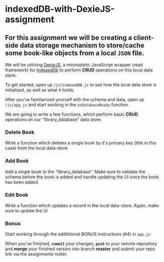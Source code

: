 # indexedDB-with-DexieJS-assignment

## For this assignment we will be creating a client-side data storage mechanism to store/cache some book-like objects from a local `JSON` file. 

We will be utilizing [DexieJS](https://dexie.org/), a minimalistic JavaScript wrapper (read framework) for [IndexedDb](https://developer.mozilla.org/en-US/docs/Web/API/IndexedDB_API) to perform **CRUD** operations on this local data store.  

To get started, open up `/js/indexedDB.js` to see how the local data store is initialized, as well as what it holds. 

After you've familiarized yourself with the schema and data, open up `/js/app.js` and start working in the `onDatabaseReady` function.  

We are going to write a few functions, which perform basic **CRUD** operations on our "library_database" data store.

### Delete Book
Write a function which deletes a single book by it's primary key (title in this case) from the local data-store

### Add Book
Add a single book to the "library_database".  Make sure to validate the schema before the book is added and handle updating the UI once the book has been added. 

### Edit Book
Write a function which updates a record in the local data-store.  Again, make sure to update the UI

### Bonus
Start working through the addititional BONUS instructions (#4) in `app.js`

When you've finished, **`commit`** your changes, **`push`** to your remote repository and **merge** your finished version into branch **master** and submit your repo link via the assignments roster.
